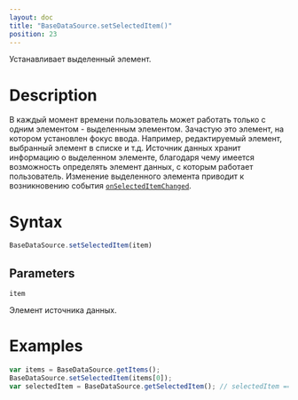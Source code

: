 ```yaml
---
layout: doc
title: "BaseDataSource.setSelectedItem()"
position: 23
---
```


Устанавливает выделенный элемент.

# Description

В каждый момент времени пользователь может работать только с одним элементом - выделенным элементом.
Зачастую это элемент, на котором установлен фокус ввода. Например, редактируемый элемент, выбранный
элемент в списке и т.д. Источник данных хранит информацию о выделенном элементе, благодаря чему
имеется возможность определять элемент данных, с которым работает пользователь. Изменение выделенного
элемента приводит к возникновению события [`onSelectedItemChanged`](../BaseDataSource.onSelectedItemChanged/).

# Syntax

```js
BaseDataSource.setSelectedItem(item)
```

## Parameters

`item`

Элемент источника данных.

# Examples

```js
var items = BaseDataSource.getItems();
BaseDataSource.setSelectedItem(items[0]);
var selectedItem = BaseDataSource.getSelectedItem(); // selectedItem === items[0]
```
